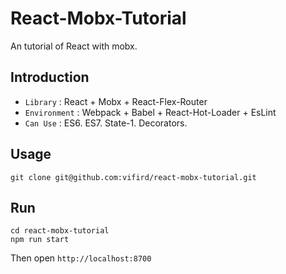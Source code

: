 # React-Mobx-Tutorial
An tutorial of React with mobx.

## Introduction
  * `Library` : React + Mobx + React-Flex-Router
  * `Environment` : Webpack + Babel + React-Hot-Loader + EsLint
  * `Can Use` : ES6. ES7. State-1. Decorators.

## Usage
```
git clone git@github.com:vifird/react-mobx-tutorial.git
```

## Run
```
cd react-mobx-tutorial
npm run start
```
Then open `http://localhost:8700`
